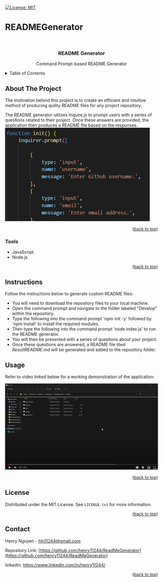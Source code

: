 [![License: MIT](https://img.shields.io/badge/License-MIT-yellow.svg)](https://opensource.org/licenses/MIT)

# READMEGenerator

<div id="top"></div>

<br />
<div align="center">


<h3 align="center">README Generator</h3>

  <p align="center">
    Command Prompt-based README Generator
    <br />
  </p>
</div>

<details>
  <summary>Table of Contents</summary>
  <ol>
    <li><a href="#about-the-project">About The Project</a></li>
    <li><a href="#tools">Tools</a></li>
    <li><a href="#instructions">Instructions</a></li>
    <li><a href="#usage">Usage</a></li>
    <li><a href="#license">License</a></li>
    <li><a href="#contact">Contact</a></li>
  </ol>
</details>

## About The Project

The motivation behind this project is to create an efficient and intuitive method of producing quility README files for any project repository. 

The README generator utilizes Inquire.js to prompt users with a series of questions related to their project. Once these answers are provided, the application then produces a README file based on the responses. 
![JavaScript Screenshot](develop/InquirerScreenshot.png)

<p align="right">(<a href="#top">back to top</a>)</p>

### Tools

* JavaScript
* Node.js

<p align="right">(<a href="#top">back to top</a>)</p>

## Instructions

Follow the instructions below to generate custom README files: 

- You will need to download the repository files to your local machine. 
- Open the command prompt and navigate to the folder labeled "Develop" within the repository.
- Type the following into the command prompt 'npm init -y' followed by 'npm install' to install the required modules.
- Then type the following into the command prompt 'node index.js' to run the README generator.
- You will then be presented with a series of questions about your project.
- Once these questions are answered, a README file tited <i>ResultREADME.md </i> will be generated and added to the repository folder. 

## Usage

Refer to video linked below for a working demonstration of the application:

[![Watch the video](develop/VideoPreview.png)](https://drive.google.com/file/d/1Yy7wYpJ-u6JIj_37esFNXO0dZydKXQz0/view?usp=sharing)


<p align="right">(<a href="#top">back to top</a>)</p>

## License

Distributed under the MIT License. See `LICENSE.txt` for more information.

<p align="right">(<a href="#top">back to top</a>)</p>

## Contact

Henry Nguyen -  hln11244@gmail.com

Repository Link: [https://github.com/henry11244/ReadMeGenerator](https://github.com/henry11244/ReadMeGenerator)

linkedIn: https://www.linkedin.com/in/henry11244/

<p align="right">(<a href="#top">back to top</a>)</p>


